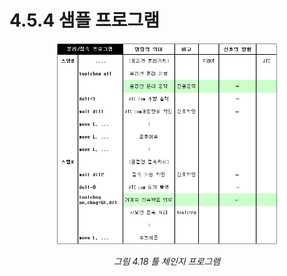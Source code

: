﻿# 4.5.4 샘플 프로그램


<p align="center">
 <img src="../../_assets/image (74).png" width="70%"></img>
 <em><p align="center">그림 4.18 툴 체인지 프로그램</p></em>
</p>